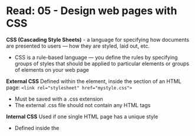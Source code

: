 # Read: 05 - Design web pages with CSS

**CSS (Cascading Style Sheets)** - a language for specifying how documents are presented to users — how they are styled, laid out, etc.
- CSS is a rule-based language — you define the rules by specifying groups of styles that should be applied to particular elements or groups of elements on your web page

**External CSS**
Defined within the <link> element, inside the <head> section of an HTML page:
`<link rel="stylesheet" href="mystyle.css">`
- Must be saved with a .css extension
- The external .css file should not contain any HTML tags

**Internal CSS**
Used if one single HTML page has a unique style
- Defined inside the <style> element, inside the head section

**Inline CSS**
Used to apply a unique style for a single element
`<h1 style="color:blue;text-align:center;">This is a heading</h1>`

**Selector**
Elements to Style
- The "what" to style

**Code block**
What is inside the brackets
- The "where"

## Q&A
**1. What is the purpose of CSS?**
The purpose of CSS is to separate the structure of a web page (HTML) from its presentation, allowing developers to control the layout, colors, fonts, and other visual aspects of a website

**2. What are the three ways to insert CSS into your project?**
- **External CSS:** You can create a separate CSS file and link it to your HTML document using the <link> element in the <head> section.
`<head>`
`<link rel="stylesheet" type="text/css" href="styles.css">`
`</head>`

- **Internal/Embedded CSS:** You can include CSS within the HTML document using the <style> element in the <head> section.
`<head>` 
`<style>`
`p {`
  `color: blue;` 
  `}` 
`</style>` 
`</head>` 
`<body> <p>This is a blue paragraph.</p> </body>`

- **Inline CSS:** You can apply styles directly within the HTML tags using the style attribute. 
`html <p style="color: red;">This is a red paragraph.</p>`

**3. Write an example of a CSS rule that would give all <p> elements red text.**
`p {
   color: red;
}`

## References
[CSS reference](https://developer.mozilla.org/en-US/docs/Web/CSS/Reference)